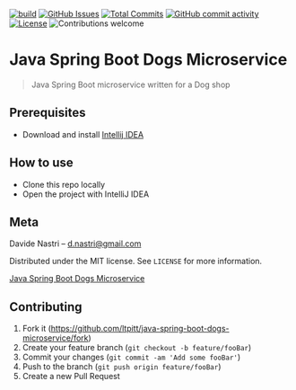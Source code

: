 [![build](https://github.com/ltpitt/java-spring-boot-dogs-microservice/workflows/build/badge.svg)](https://github.com/ltpitt/java-spring-boot-dogs-microservice/actions)
[![GitHub Issues](https://img.shields.io/github/issues-raw/ltpitt/java-spring-boot-dogs-microservice)](https://github.com/ltpitt/java-spring-boot-dogs-microservice/issues)
[![Total Commits](https://img.shields.io/github/last-commit/ltpitt/java-spring-boot-dogs-microservice)](https://github.com/ltpitt/java-spring-boot-dogs-microservice/commits)
[![GitHub commit activity](https://img.shields.io/github/commit-activity/4w/ltpitt/java-spring-boot-dogs-microservice?foo=bar)](https://github.com/ltpitt/java-spring-boot-dogs-microservice/commits)
[![License](https://img.shields.io/badge/license-MIT-blue.svg)](https://github.com/ltpitt/java-spring-boot-dogs-microservice/blob/master/LICENSE)
![Contributions welcome](https://img.shields.io/badge/contributions-welcome-orange.svg)

# Java Spring Boot Dogs Microservice
> Java Spring Boot microservice written for a Dog shop

## Prerequisites

- Download and install [Intellij IDEA](https://www.jetbrains.com/idea/download)

## How to use

- Clone this repo locally
- Open the project with IntelliJ IDEA

## Meta

Davide Nastri – d.nastri@gmail.com

Distributed under the MIT license. See ``LICENSE`` for more information.

[Java Spring Boot Dogs Microservice](https://github.com/ltpitt/java-spring-boot-dogs-microservice)

## Contributing

1. Fork it (<https://github.com/ltpitt/java-spring-boot-dogs-microservice/fork>)
2. Create your feature branch (`git checkout -b feature/fooBar`)
3. Commit your changes (`git commit -am 'Add some fooBar'`)
4. Push to the branch (`git push origin feature/fooBar`)
5. Create a new Pull Request

